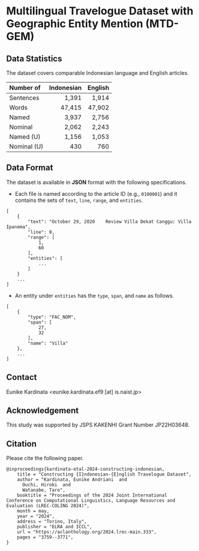 # Multilingual Travelogue Dataset with Geographic Entity Mention (MTD-GEM)

## Data Statistics

The dataset covers comparable Indonesian language and English articles.

| Number of   | Indonesian | English |
| :---        |       ---: |    ---: |   
| Sentences   |      1,391 |   1,914 |
| Words       |     47,415 |  47,902 |
| Named       |      3,937 |   2,756 |
| Nominal     |      2,062 |   2,243 |
| Named (U)   |      1,156 |   1,053 |
| Nominal (U) |        430 |     760 |

## Data Format

The dataset is available in **JSON** format with the following specifications.

- Each file is named according to the article ID (e.g., `0100001`) and it contains the sets of `text`, `line`, `range`, and `entities`.

```
[
    {
        "text": "October 29, 2020    Review Villa Dekat Canggu: Villa Ipanema", 
        "line": 0, 
        "range": [
            1, 
            60
        ], 
        "entities": [
            ...
        ]
    } 
    ... 
]
```

- An entity under `entities` has the `type`, `span`, and `name` as follows.

```
[
    {
        "type": "FAC_NOM", 
        "span": [
            27, 
            32
        ], 
        "name": "Villa"
    },
    ...
]
```

## Contact

Eunike Kardinata <eunike.kardinata.ef9 [at] is.naist.jp>

## Acknowledgement

This study was supported by JSPS KAKENHI Grant Number JP22H03648.

## Citation

Please cite the following paper.

```
@inproceedings{kardinata-etal-2024-constructing-indonesian,
    title = "Constructing {I}ndonesian-{E}nglish Travelogue Dataset",
    author = "Kardinata, Eunike Andriani  and
      Ouchi, Hiroki  and
      Watanabe, Taro",
    booktitle = "Proceedings of the 2024 Joint International Conference on Computational Linguistics, Language Resources and Evaluation (LREC-COLING 2024)",
    month = may,
    year = "2024",
    address = "Torino, Italy",
    publisher = "ELRA and ICCL",
    url = "https://aclanthology.org/2024.lrec-main.333",
    pages = "3759--3771",
}
```
